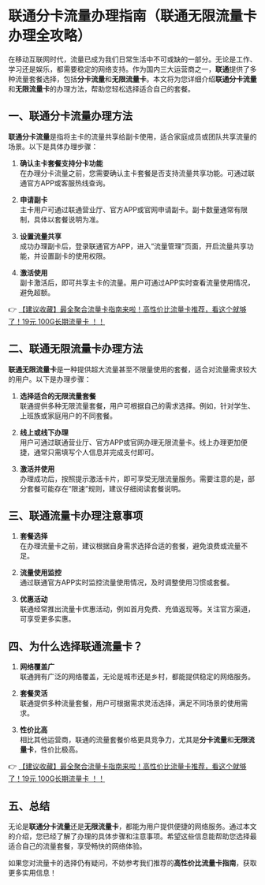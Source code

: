 # 联通分卡流量办理指南（联通无限流量卡办理全攻略）

在移动互联网时代，流量已成为我们日常生活中不可或缺的一部分。无论是工作、学习还是娱乐，都需要稳定的网络支持。作为国内三大运营商之一，**联通**提供了多种流量套餐选择，包括**分卡流量**和**无限流量卡**。本文将为您详细介绍**联通分卡流量**和**无限流量卡**的办理方法，帮助您轻松选择适合自己的套餐。

## 一、联通分卡流量办理方法

**联通分卡流量**是指将主卡的流量共享给副卡使用，适合家庭成员或团队共享流量的场景。以下是具体办理步骤：

1. **确认主卡套餐支持分卡功能**  
   在办理分卡流量之前，您需要确认主卡套餐是否支持流量共享功能。可通过联通官方APP或客服热线查询。

2. **申请副卡**  
   主卡用户可通过联通营业厅、官方APP或官网申请副卡。副卡数量通常有限制，具体以套餐说明为准。

3. **设置流量共享**  
   成功办理副卡后，登录联通官方APP，进入“流量管理”页面，开启流量共享功能，并设置副卡的使用权限。

4. **激活使用**  
   副卡激活后，即可共享主卡的流量。用户可通过APP实时查看流量使用情况，避免超额。

👉 [【建议收藏】最全聚合流量卡指南来啦！高性价比流量卡推荐，看这个就够了！19元 100G长期流量卡 ！！](https://bit.ly/Liuliangka)

## 二、联通无限流量卡办理方法

**联通无限流量卡**是一种提供超大流量甚至不限量使用的套餐，适合对流量需求较大的用户。以下是办理步骤：

1. **选择适合的无限流量套餐**  
   联通提供多种无限流量套餐，用户可根据自己的需求选择。例如，针对学生、上班族或家庭用户的不同套餐。

2. **线上或线下办理**  
   用户可通过联通营业厅、官方APP或官网办理无限流量卡。线上办理更加便捷，通常只需填写个人信息并完成支付即可。

3. **激活并使用**  
   办理成功后，按照提示激活卡片，即可享受无限流量服务。需要注意的是，部分套餐可能存在“限速”规则，建议仔细阅读套餐说明。

## 三、联通流量卡办理注意事项

1. **套餐选择**  
   在办理流量卡之前，建议根据自身需求选择合适的套餐，避免浪费或流量不足。

2. **流量使用监控**  
   通过联通官方APP实时监控流量使用情况，及时调整使用习惯或套餐。

3. **优惠活动**  
   联通经常推出流量卡优惠活动，例如首月免费、充值返现等。关注官方渠道，可享受更多实惠。

## 四、为什么选择联通流量卡？

1. **网络覆盖广**  
   联通拥有广泛的网络覆盖，无论是城市还是乡村，都能提供稳定的网络服务。

2. **套餐灵活**  
   联通提供多种流量套餐，用户可根据需求灵活选择，满足不同场景的使用需求。

3. **性价比高**  
   相比其他运营商，联通的流量套餐价格更具竞争力，尤其是**分卡流量**和**无限流量卡**，性价比极高。

👉 [【建议收藏】最全聚合流量卡指南来啦！高性价比流量卡推荐，看这个就够了！19元 100G长期流量卡 ！！](https://bit.ly/Liuliangka)

## 五、总结

无论是**联通分卡流量**还是**无限流量卡**，都能为用户提供便捷的网络服务。通过本文的介绍，您已经了解了办理的具体步骤和注意事项。希望这些信息能帮助您选择最适合自己的流量套餐，享受畅快的网络体验。

如果您对流量卡的选择仍有疑问，不妨参考我们推荐的**高性价比流量卡指南**，获取更多实用信息！